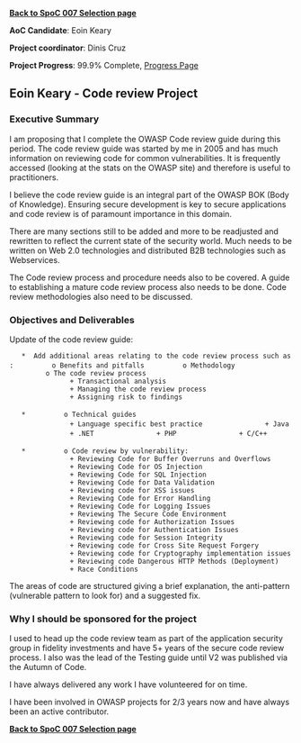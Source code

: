 **[Back to SpoC 007 Selection
page](http://www.owasp.org/index.php/OWASP_Spring_Of_Code_2007_Selection)**

**AoC Candidate**: Eoin Keary

**Project coordinator**: Dinis Cruz

**Project Progress**: 99.9% Complete, [Progress
Page](SpoC_007_-_Code_Review_Project_-_Progress_Page "wikilink")

## Eoin Keary - Code review Project

### Executive Summary

I am proposing that I complete the OWASP Code review guide during this
period. The code review guide was started by me in 2005 and has much
information on reviewing code for common vulnerabilities. It is
frequently accessed (looking at the stats on the OWASP site) and
therefore is useful to practitioners.

I believe the code review guide is an integral part of the OWASP BOK
(Body of Knowledge). Ensuring secure development is key to secure
applications and code review is of paramount importance in this domain.

There are many sections still to be added and more to be readjusted and
rewritten to reflect the current state of the security world. Much needs
to be written on Web 2.0 technologies and distributed B2B technologies
such as Webservices.

The Code review process and procedure needs also to be covered. A guide
to establishing a mature code review process also needs to be done. Code
review methodologies also need to be discussed.

### Objectives and Deliverables

Update of the code review guide:

`   *  Add additional areas relating to the code review process such as:`
`         o Benefits and pitfalls`
`         o Methodology`
`         o The code review process`
`               + Transactional analysis`
`               + Managing the code review process`
`               + Assigning risk to findings `

`   *`
`         o Technical guides`
`               + Language specific best practice`
`               + Java`
`               + .NET`
`               + PHP`
`               + C/C++ `

`   *`
`         o Code review by vulnerability:`
`               + Reviewing Code for Buffer Overruns and Overflows`
`               + Reviewing Code for OS Injection`
`               + Reviewing Code for SQL Injection`
`               + Reviewing Code for Data Validation`
`               + Reviewing code for XSS issues`
`               + Reviewing Code for Error Handling`
`               + Reviewing Code for Logging Issues`
`               + Reviewing The Secure Code Environment`
`               + Reviewing code for Authorization Issues`
`               + Reviewing code for Authentication Issues`
`               + Reviewing code for Session Integrity`
`               + Reviewing code for Cross Site Request Forgery`
`               + Reviewing code for Cryptography implementation issues`
`               + Reviewing code Dangerous HTTP Methods (Deployment)`
`               + Race Conditions `

The areas of code are structured giving a brief explanation, the
anti-pattern (vulnerable pattern to look for) and a suggested fix.

### Why I should be sponsored for the project

I used to head up the code review team as part of the application
security group in fidelity investments and have 5+ years of the secure
code review process. I also was the lead of the Testing guide until V2
was published via the Autumn of Code.

I have always delivered any work I have volunteered for on time.

I have been involved in OWASP projects for 2/3 years now and have always
been an active contributor.

**[Back to SpoC 007 Selection
page](http://www.owasp.org/index.php/OWASP_Spring_Of_Code_2007_Selection)**